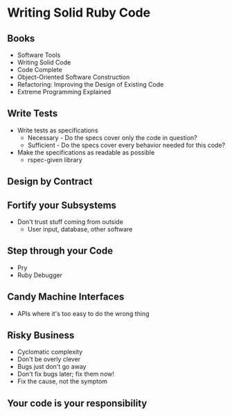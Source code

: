 # Writing Solid Ruby Code

## Books

* Software Tools
* Writing Solid Code
* Code Complete
* Object-Oriented Software Construction
* Refactoring: Improving the Design of Existing Code
* Extreme Programming Explained

## Write Tests

* Write tests as specifications
  * Necessary - Do the specs cover only the code in question?
  * Sufficient - Do the specs cover every behavior needed for this code?
* Make the specifications as readable as possible
  * rspec-given library

## Design by Contract

## Fortify your Subsystems

* Don't trust stuff coming from outside
  * User input, database, other software

## Step through your Code

* Pry
* Ruby Debugger

## Candy Machine Interfaces

* APIs where it's too easy to do the wrong thing

## Risky Business

* Cyclomatic complexity
* Don't be overly clever
* Bugs just don't go away
* Don't fix bugs later; fix them now!
* Fix the cause, not the symptom

## Your code is your responsibility
